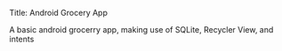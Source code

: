 Title: Android Grocery App

A basic android grocerry app, making use of SQLite, Recycler View, and intents



